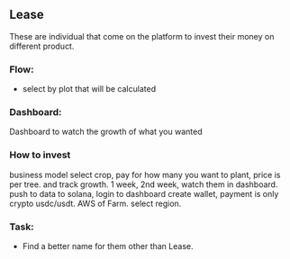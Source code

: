 ## Lease

These are individual that come on the platform to invest their money on different product. 

### Flow: 

- select by plot that will be calculated


### Dashboard: 

Dashboard to watch the growth of what you wanted

### How to invest

business model
select crop, pay for how many you want to plant, price is per tree. and track growth. 1 week, 2nd week, watch them in dashboard. 
push to data to solana, login to dashboard create wallet, payment is only crypto usdc/usdt. 
AWS of Farm. select region. 

### Task:

- Find a better name for them other than Lease.